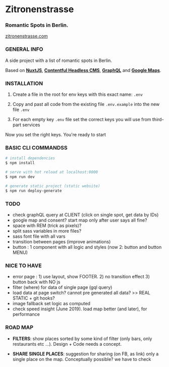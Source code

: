 # Zitronenstrasse

### Romantic Spots in Berlin.

[zitronenstrasse.com](https://zitronenstrasse.com/)

### GENERAL INFO

A side project with a list of romantic spots in Berlin.

Based on **[NuxtJS](https://nuxt.com/)**, **[Contentful Headless CMS](https://www.contentful.com/)**, **[GraphQL](https://graphql.org/)** and **[Google Maps](https://www.google.com/maps)**.

### INSTALLATION

1. Create a file in the root for env keys with this exact name: `.env`

2. Copy and past all code from the existing file `.env.example` into the new file `.env`

3. For each empty key `.env` file set the correct keys you will use from third-part services

Now you set the right keys. You're ready to start

### BASIC CLI COMMANDSS

```bash
# install dependencies
$ npm install

# serve with hot reload at localhost:8000
$ npm run dev

# generate static project (static website)
$ npm run deploy-generate
```

### TODO

- check graphQL query at CLIENT (click on single spot, get data by IDs)
- google map and consent? start map only after user says all fine?
- space with REM (trick as pixels)?
- split sass variables in more files?
- sass font file with all vars
- transition between pages (improve animations)
- button : 1 component with all logic and styles (now 2: button and button MENU)

### NICE TO HAVE

- error page : 1) use layout, show FOOTER. 2) no transition effect 3) button back with NO js
- filter (where) for data of single page (gql query)
- load data at page switch? cannot pre generated all data? >> REAL STATIC + git hooks?
- image fallback set logic as computed
- check speed insight (June 2019). load map better (and later), for performance

### ROAD MAP

- **FILTERS**: show places sorted by some kind of filter (only bars, only restaurants etc ...). Design + Code needs a concept.

- **SHARE SINGLE PLACES**: suggestion for sharing (on FB, as link) only a single place on the map. Conceptually possible? we have to check
